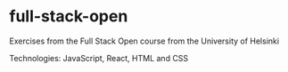 # full-stack-open
Exercises from the Full Stack Open course from the University of Helsinki

Technologies: JavaScript, React, HTML and CSS

